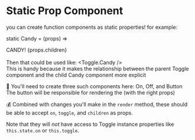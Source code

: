 # Static Prop Component

you can create function components as static properties!
for example:

  static Candy = (props) => <div>CANDY! {props.children}</div><br/>
  Then that could be used like: <Toggle.Candy /><br/>
  This is handy because it makes the relationship between the
  parent Toggle component and the child Candy component more explicit
  
  🐨 You'll need to create three such components here: On, Off, and Button
  The button will be responsible for rendering the <Switch /> (with the right props)
  
  💰 Combined with changes you'll make in the `render` method, these should
  be able to accept `on`, `toggle`, and `children` as props.
  
  Note that they will _not_ have access to Toggle instance properties
  like `this.state.on` or `this.toggle`.

